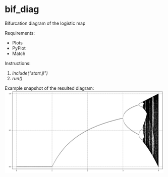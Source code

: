 # bif_diag
Bifurcation diagram of the logistic map

Requirements:
* Plots
* PyPlot
* Match

Instructions:
1. *include("start.jl")*
2. *run()* 

Example snapshot of the resulted diagram:
![Example](img/example_1.png)
